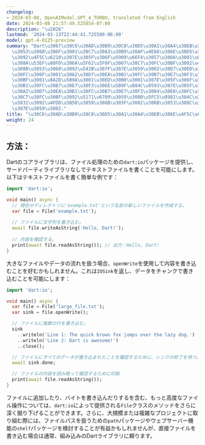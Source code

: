 ```yaml
---
changelog:
- 2024-03-08, OpenAIModel.GPT_4_TURBO, translated from English
date: 2024-03-08 21:57:49.525854-07:00
description: "\u2026"
lastmod: '2024-03-13T22:44:41.725500-06:00'
model: gpt-4-0125-preview
summary: "Dart\u3067\u30C6\u30AD\u30B9\u30C8\u30D5\u30A1\u30A4\u30EB\u3092\u66F8\u304F\
  \u3053\u3068\u306F\u3001\u30C7\u30A3\u30B9\u30AF\u4E0A\u306E\u30D5\u30A1\u30A4\u30EB\
  \u3092\u4F5C\u6210\u307E\u305F\u306F\u5909\u66F4\u3057\u3066\u3001\u8AAD\u307F\u53D6\
  \u308A\u53EF\u80FD\u306A\u5F62\u5F0F\u3067\u30C7\u30FC\u30BF\u3092\u4FDD\u5B58\u3059\
  \u308B\u3053\u3068\u3092\u542B\u307F\u307E\u3059\u3002\u30D7\u30ED\u30B0\u30E9\u30DE\
  \u30FC\u306F\u3001\u30A2\u30D7\u30EA\u30B1\u30FC\u30B7\u30E7\u30F3\u306E\u30C7\u30FC\
  \u30BF\u3001\u8A2D\u5B9A\u3001\u30ED\u30B0\u3001\u307E\u305F\u306F\u30A2\u30D7\u30EA\
  \u30B1\u30FC\u30B7\u30E7\u30F3\u306E\u5B9F\u884C\u9593\u307E\u305F\u306F\u4ED6\u306E\
  \u30A2\u30D7\u30EA\u30B1\u30FC\u30B7\u30E7\u30F3\u3084\u30E6\u30FC\u30B6\u30FC\u3068\
  \u30C7\u30FC\u30BF\u3092\u5171\u6709\u3059\u308B\u5FC5\u8981\u304C\u3042\u308B\u60C5\
  \u5831\u3092\u4FDD\u5B58\u3059\u308B\u305F\u3081\u306B\u3053\u308C\u3092\u884C\u3044\
  \u307E\u3059\u3002."
title: "\u30C6\u30AD\u30B9\u30C8\u30D5\u30A1\u30A4\u30EB\u306E\u4F5C\u6210"
weight: 24
---
```


## 方法：
Dartのコアライブラリは、ファイル処理のための`dart:io`パッケージを提供し、サードパーティライブラリなしでテキストファイルを書くことを可能にします。以下はテキストファイルを書く簡単な例です：

```dart
import 'dart:io';

void main() async {
  // 現在のディレクトリに'example.txt'という名前の新しいファイルを作成する。
  var file = File('example.txt');
  
  // ファイルに文字列を書き込む。
  await file.writeAsString('Hello, Dart!');
  
  // 内容を確認する。
  print(await file.readAsString()); // 出力：Hello, Dart!
}
```

大きなファイルやデータの流れを扱う場合、`openWrite`を使用して内容を書き込むことを好むかもしれません。これは`IOSink`を返し、データをチャンクで書き込むことを可能にします：

```dart
import 'dart:io';

void main() async {
  var file = File('large_file.txt');
  var sink = file.openWrite();

  // ファイルに複数の行を書き込む。
  sink
    ..writeln('Line 1: The quick brown fox jumps over the lazy dog.')
    ..writeln('Line 2: Dart is awesome!')
    ..close();

  // ファイルにすべてのデータが書き込まれたことを確認するために、シンクの終了を待つ。
  await sink.done;

  // ファイルの内容を読み取って確認するために印刷
  print(await file.readAsString());
}
```

ファイルに追加したり、バイトを書き込んだりするを含む、もっと高度なファイル操作については、`dart:io`によって提供される`File`クラスのメソッドをさらに深く掘り下げることができます。さらに、大規模または複雑なプロジェクトに取り組む際には、ファイルパスを扱うための`path`パッケージやウェブサーバー機能の`shelf`パッケージを検討することが有益かもしれませんが、直接ファイルを書き込む場合は通常、組み込みのDartライブラリに頼ります。
